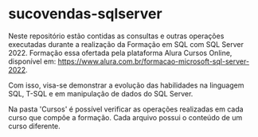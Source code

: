 # sucovendas-sqlserver
Neste repositório estão contidas as consultas e outras operações executadas durante a realização da Formação em SQL com SQL Server 2022. Formação essa ofertada pela plataforma Alura Cursos Online, disponível em: https://www.alura.com.br/formacao-microsoft-sql-server-2022.

Com isso, visa-se demonstrar a evolução das habilidades na linguagem SQL, T-SQL e em manipulação de dados do SQL Server.

Na pasta 'Cursos' é possível verificar as operações realizadas em cada curso que compõe a formação. Cada arquivo possui o conteúdo de um curso diferente.
